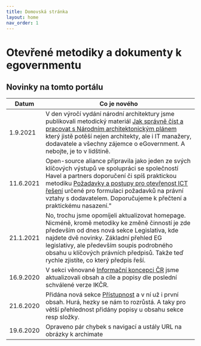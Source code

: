 ```yaml
---
title: Domovská stránka
layout: home
nav_order: 1
---
```


# Otevřené metodiky a dokumenty k egovernmentu


## Novinky na tomto portálu

| Datum | Co je nového |
|-----|-----|
| 1.9.2021 | V den výročí vydání národní architektury jsme publikovali metodický materiál [Jak správně číst a pracovat s Národním architektonickým plánem](http://www.openczeg.cz//otevrene-metodiky/architektura/jak-na-nacr/NAP-jak-s-nim-pracovat/) který jistě potěší nejen architekty, ale i IT manažery, dodavatele a všechny zájemce o eGovernment. A nebojte, je to v lidštině. |
| 11.6.2021 | Open-source aliance připravila jako jeden ze svých klíčových výstupů ve spolupráci se společností Havel a partners doporučení či spíš praktickou metodiku [Požadavky a postupy pro otevřenost ICT řešení](otevrenost/pozadavky-postupy-otevrenost-ICT-reseni/) určené pro formulaci požadavků na právní vztahy s dodavatelem. Doporučujeme k přečtení a praktickému nasazení."
| 21.1.2021 | No, trochu jsme opomíjeli aktualizovat homepage. Nicméně, kromě metodiky ke změně činností je zde především od dnes nová sekce Legislativa, kde najdete dvě novinky. Základní přehled EG legislativy, ale především soupis podrobného obsahu u klíčových právních předpisů. Takže teď rychle zjistíte, co který předpis řeší. |
| 16.9.2020 | V sekci věnované [Informační koncepci ČR](architektura/jak-na-nacr/ikcr/) jsme aktualizovali obsah a cíle a popisy dle poslední schválené verze IKČR. |
| 21.6.2020 | Přidána nová sekce [Přístupnost](/pristupnost) a v ní už i první obsah. Hurá, hezky se nám to rozrůstá. A taky pro větší přehlednost přidány popisy u obsahu sekce resp složky. |
| 19.6.2020 | Opraveno pár chybek s navigací a ustály URL na obrázky k archimate |
